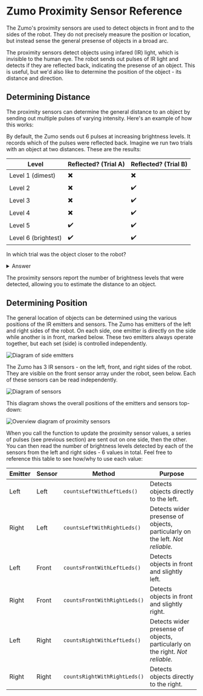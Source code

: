 # Zumo Proximity Sensor Reference

The Zumo's proximity sensors are used to detect objects in front and to the sides of the robot. They do not precisely measure the position or location, but instead sense the general presense of objects in a broad arc.

The proximity sensors detect objects using infared (IR) light, which is invisible to the human eye. The robot sends out pulses of IR light and detects if they are reflected back, indicating the presense of an object. This is useful, but we'd also like to determine the position of the object - its distance and direction.

## Determining Distance

The proximity sensors can determine the general distance to an object by sending out multiple pulses of varying intensity. Here's an example of how this works:

By default, the Zumo sends out 6 pulses at increasing brightness levels. It records which of the pulses were reflected back. Imagine we run two trials with an object at two distances. These are the results:

Level | Reflected? (Trial A) | Reflected? (Trial B)
--- | --- | ---
Level 1 (dimest) | :heavy_multiplication_x: | :heavy_multiplication_x:
Level 2 | :heavy_multiplication_x: | :heavy_check_mark:
Level 3 | :heavy_multiplication_x: | :heavy_check_mark:
Level 4 | :heavy_multiplication_x: | :heavy_check_mark:
Level 5 | :heavy_check_mark: | :heavy_check_mark:
Level 6 (brightest) | :heavy_check_mark: | :heavy_check_mark:

In which trial was the object closer to the robot?

<details>
    <summary>Answer</summary>
    The object was closer during trial B. When the object is closer to the robot, it reflects more light. Therefore, the pulse doesn't have to be as bright for the light to be detected. In trial A, levels 1-4 were not detected because the object was too far away for enough light to be reflected.
</details>

The proximity sensors report the number of brightness levels that were detected, allowing you to estimate the distance to an object.

## Determining Position

The general location of objects can be determined using the various positions of the IR emitters and sensors. The Zumo has emitters of the left and right sides of the robot. On each side, one emitter is directly on the side while another is in front, marked below. These two emitters always operate together, but each set (side) is controlled independently.

![Diagram of side emitters](https://raw.githubusercontent.com/Mechanical-Advantage/Training2020/master/resources/03-emitters.png)

The Zumo has 3 IR sensors - on the left, front, and right sides of the robot. They are visible on the front sensor array under the robot, seen below. Each of these sensors can be read independently.

![Diagram of sensors](https://raw.githubusercontent.com/Mechanical-Advantage/Training2020/master/resources/03-sensors.png)

This diagram shows the overall positions of the emitters and sensors top-down:

![Overview diagram of proximity sensors](https://raw.githubusercontent.com/Mechanical-Advantage/Training2020/master/resources/03-overview.png)

When you call the function to update the proximity sensor values, a series of pulses (see previous section) are sent out on one side, then the other. You can then read the number of brightness levels detected by each of the sensors from the left and right sides - 6 values in total. Feel free to reference this table to see how/why to use each value:

Emitter | Sensor | Method | Purpose
--- | --- | --- | ---
Left | Left | ```countsLeftWithLeftLeds()``` | Detects objects directly to the left.
Right | Left | ```countsLeftWithRightLeds()``` | Detects wider presense of objects, particularly on the left. *Not reliable.*
Left | Front | ```countsFrontWithLeftLeds()``` | Detects objects in front and slightly left.
Right | Front | ```countsFrontWithRightLeds()``` | Detects objects in front and slightly right.
Left | Right | ```countsRightWithLeftLeds()``` | Detects wider presense of objects, particularly on the right. *Not reliable.*
Right | Right | ```countsRightWithRightLeds()``` | Detects objects directly to the right.
